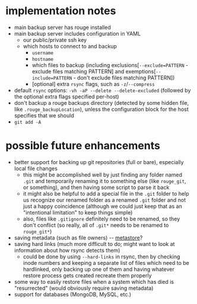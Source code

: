 # implementation notes

* main backup server has rouge installed
* main backup server includes configuration in YAML
	* our public/private ssh key
	* which hosts to connect to and backup
		* `username`
		* `hostname`
		* which files to backup (including exclusions[`--exclude=PATTERN` - exclude files matching PATTERN] and exemptions[`--include=PATTERN` - don't exclude files matching PATTERN])
		* [optional] extra `rsync` flags, such as `-z`/`--compress`
* default `rsync` options: `-vh -aP --delete --delete-excluded` (followed by the optional extra flags specified per-host)
* don't backup a rouge backups directory (detected by some hidden file, like `.rouge_backupLocation`), unless the configuration block for the host specifies that we should
* `git add -A`

# possible future enhancements

* better support for backing up git repositories (full or bare), especially local file changes
	* this might be accomplished well by just finding any folder named `.git` and temporarily renaming it to something else (like `rouge_git`, or something), and then having some script to parse it back
	* it might also be helpful to add a special file in the `.git` folder to help us recognize our renamed folder as a renamed `.git` folder and not just a happy coincidence (although we could just keep that as an "intentional limitation" to keep things simple)
	* also, files like `.gitignore` definitely need to be renamed, so they don't conflict (so really, all of `.git*` needs to be renamed to `rouge_git*`)
* saving metadata (such as file owners) -- [metastore][metastore]?
* saving hard links (much more difficult to do; might want to look at information about how rsync detects them)
	* could be done by using `--hard-links` in rsync, then by checking inode numbers and keeping a separate list of files which need to be hardlinked, only backing up one of them and having whatever restore process gets created recreate them properly
* some way to easily restore files when a system which has died is "resurrected" (would obviously require saving metadata)
* support for databases (MongoDB, MySQL, etc.)

[metastore]: http://david.hardeman.nu/software.php#metastore
